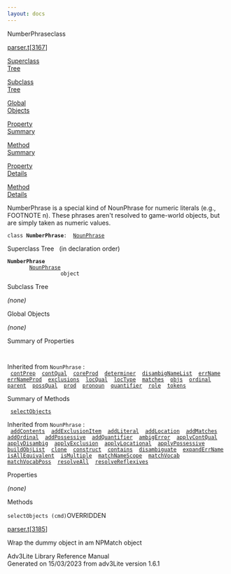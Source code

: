 ```yaml
---
layout: docs
---
```

<span class="title">NumberPhrase</span><span class="type">class</span>

[parser.t](../file/parser.t.html)\[[3167](../source/parser.t.html#3167)\]

[Superclass  
Tree](#_SuperClassTree_)

[Subclass  
Tree](#_SubClassTree_)

[Global  
Objects](#_ObjectSummary_)

[Property  
Summary](#_PropSummary_)

[Method  
Summary](#_MethodSummary_)

[Property  
Details](#_Properties_)

[Method  
Details](#_Methods_)

<div class="fdesc">

NumberPhrase is a special kind of NounPhrase for numeric literals (e.g.,
FOOTNOTE n). These phrases aren't resolved to game-world objects, but
are simply taken as numeric values.

`class `**`NumberPhrase`**` :   `[`NounPhrase`](../object/NounPhrase.html)

</div>

<span id="_SuperClassTree_"></span>

<div class="mjhd">

<span class="hdln">Superclass Tree</span>   (in declaration order)

</div>

**`NumberPhrase`**  
`         `[`NounPhrase`](../object/NounPhrase.html)  
`                 object`  
<span id="_SubClassTree_"></span>

<div class="mjhd">

<span class="hdln">Subclass Tree</span>  

</div>

*(none)* <span id="_ObjectSummary_"></span>

<div class="mjhd">

<span class="hdln">Global Objects</span>  

</div>

*(none)* <span id="_PropSummary_"></span>

<div class="mjhd">

<span class="hdln">Summary of Properties</span>  

</div>

` `

Inherited from `NounPhrase` :  
` `[`contPrep`](../object/NounPhrase.html#contPrep)`  `[`contQual`](../object/NounPhrase.html#contQual)`  `[`coreProd`](../object/NounPhrase.html#coreProd)`  `[`determiner`](../object/NounPhrase.html#determiner)`  `[`disambigNameList`](../object/NounPhrase.html#disambigNameList)`  `[`errName`](../object/NounPhrase.html#errName)`  `[`errNameProd`](../object/NounPhrase.html#errNameProd)`  `[`exclusions`](../object/NounPhrase.html#exclusions)`  `[`locQual`](../object/NounPhrase.html#locQual)`  `[`locType`](../object/NounPhrase.html#locType)`  `[`matches`](../object/NounPhrase.html#matches)`  `[`objs`](../object/NounPhrase.html#objs)`  `[`ordinal`](../object/NounPhrase.html#ordinal)`  `[`parent`](../object/NounPhrase.html#parent)`  `[`possQual`](../object/NounPhrase.html#possQual)`  `[`prod`](../object/NounPhrase.html#prod)`  `[`pronoun`](../object/NounPhrase.html#pronoun)`  `[`quantifier`](../object/NounPhrase.html#quantifier)`  `[`role`](../object/NounPhrase.html#role)`  `[`tokens`](../object/NounPhrase.html#tokens)`  `

<span id="_MethodSummary_"></span>

<div class="mjhd">

<span class="hdln">Summary of Methods</span>  

</div>

` `[`selectObjects`](#selectObjects)`  `

Inherited from `NounPhrase` :  
` `[`addContents`](../object/NounPhrase.html#addContents)`  `[`addExclusionItem`](../object/NounPhrase.html#addExclusionItem)`  `[`addLiteral`](../object/NounPhrase.html#addLiteral)`  `[`addLocation`](../object/NounPhrase.html#addLocation)`  `[`addMatches`](../object/NounPhrase.html#addMatches)`  `[`addOrdinal`](../object/NounPhrase.html#addOrdinal)`  `[`addPossessive`](../object/NounPhrase.html#addPossessive)`  `[`addQuantifier`](../object/NounPhrase.html#addQuantifier)`  `[`ambigError`](../object/NounPhrase.html#ambigError)`  `[`applyContQual`](../object/NounPhrase.html#applyContQual)`  `[`applyDisambig`](../object/NounPhrase.html#applyDisambig)`  `[`applyExclusion`](../object/NounPhrase.html#applyExclusion)`  `[`applyLocational`](../object/NounPhrase.html#applyLocational)`  `[`applyPossessive`](../object/NounPhrase.html#applyPossessive)`  `[`buildObjList`](../object/NounPhrase.html#buildObjList)`  `[`clone`](../object/NounPhrase.html#clone)`  `[`construct`](../object/NounPhrase.html#construct)`  `[`contains`](../object/NounPhrase.html#contains)`  `[`disambiguate`](../object/NounPhrase.html#disambiguate)`  `[`expandErrName`](../object/NounPhrase.html#expandErrName)`  `[`isAllEquivalent`](../object/NounPhrase.html#isAllEquivalent)`  `[`isMultiple`](../object/NounPhrase.html#isMultiple)`  `[`matchNameScope`](../object/NounPhrase.html#matchNameScope)`  `[`matchVocab`](../object/NounPhrase.html#matchVocab)`  `[`matchVocabPoss`](../object/NounPhrase.html#matchVocabPoss)`  `[`resolveAll`](../object/NounPhrase.html#resolveAll)`  `[`resolveReflexives`](../object/NounPhrase.html#resolveReflexives)`  `

<span id="_Properties_"></span>

<div class="mjhd">

<span class="hdln">Properties</span>  

</div>

*(none)* <span id="_Methods_"></span>

<div class="mjhd">

<span class="hdln">Methods</span>  

</div>

<span id="selectObjects"></span>

`selectObjects (cmd)`<span class="rem">OVERRIDDEN</span>

[parser.t](../file/parser.t.html)\[[3185](../source/parser.t.html#3185)\]

<div class="desc">

Wrap the dummy object in am NPMatch object

</div>

<div class="ftr">

Adv3Lite Library Reference Manual  
Generated on 15/03/2023 from adv3Lite version 1.6.1

</div>
